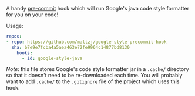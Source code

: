 A handy [pre-commit](http://pre-commit.com/) hook which will run Google's java
code style formatter for you on your code!

Usage:

```yaml
repos:
- repo: https://github.com/maltzj/google-style-precommit-hook
  sha: b7e9e7fcba4a5aea463e72fe9964c14877bd8130
    hooks:
      - id: google-style-java
```

*Note*: this file stores Google's code style formatter jar in a `.cache/`
directory so that it doesn't need to be re-downloaded each time.  You will
probably want to add `.cache/` to the `.gitignore` file of the project which
uses this hook.
